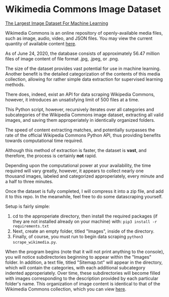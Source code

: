 # Wikimedia Commons Image Dataset
<ins>The Largest Image Dataset For Machine Learning</ins>

Wikimedia Commons is an online repository of openly-available media files, such as image, audio, video, and JSON files. You may view the current quantity of available content [here](https://commons.wikimedia.org/wiki/Special:MediaStatistics).

As of June 24, 2020, the database consists of approximately 56.47 million files of image content of file format .jpg, .jpeg, or .png.

The size of the dataset provides vast potential for use in machine learning. Another benefit is the detailed categorization of the contents of this media collection, allowing for rather simple data extraction for supervised learning methods.

There does, indeed, exist an API for data scraping Wikipedia Commons, however, it introduces an unsatisfying limit of 500 files at a time.

This Python script, however, recursively iterates over all categories and subcategories of the Wikipedia Commons image dataset, extracting all valid images, and saving them approperiately in identically organized folders.

The speed of content extracting matches, and potentially surpasses the rate of the official Wikipedia Commons Python API, thus providing benefits towards computational time required.

Although this method of extraction is faster, the dataset is <b>vast</b>, and therefore, the process is certainly <b>not</b> rapid.

Depending upon the computational power at your availability, the time required will vary greatly, however, it appears to collect nearly one thousand images, labeled and categorized approperiately, every minute and a half to three minutes.

Once the dataset is fully completed, I will compress it into a zip file, and add it to this repo. In the meanwhile, feel free to do some datascraping yourself.

Setup is fairly simple:
1.  cd to the approperiate directory, then install the required packages (if they are not installed already on your machine) with: ```pip3 install -r requirements.txt```
2.  Next, create an empty folder, titled "Images", inside of the directory.
3.  Finally, of course, you must run to begin data scraping ```python3 scrape_wikimedia.py```.

When the program begins (note that it will not print anything to the console), you will notice subdirectories beginning to appear within the "Images" folder. In addition, a text file, titled "Sitemap.txt" will appear in the directory, which will contain the categories, with each additional subcategory indented approperiately. Over time, these subdirectories will become filled with images corresponding to the description provided by each particular folder's name. This organization of image content is identical to that of the Wikimedia Commons collection, which you can view [here](https://commons.wikimedia.org/wiki/Category:Categories).
